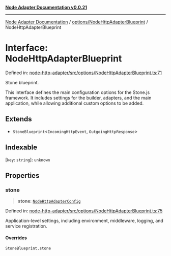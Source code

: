 [**Node Adapter Documentation v0.0.21**](../../../README.md)

***

[Node Adapter Documentation](../../../modules.md) / [options/NodeHttpAdapterBlueprint](../README.md) / NodeHttpAdapterBlueprint

# Interface: NodeHttpAdapterBlueprint

Defined in: [node-http-adapter/src/options/NodeHttpAdapterBlueprint.ts:71](https://github.com/stonemjs/node-http-adapter/blob/a82d44fdef9d2985fec1e632575aee7065c1c3af/src/options/NodeHttpAdapterBlueprint.ts#L71)

Stone blueprint.

This interface defines the main configuration options for the Stone.js framework.
It includes settings for the builder, adapters, and the main application,
while allowing additional custom options to be added.

## Extends

- `StoneBlueprint`\<`IncomingHttpEvent`, `OutgoingHttpResponse`\>

## Indexable

\[`key`: `string`\]: `unknown`

## Properties

### stone

> **stone**: [`NodeHttpAdapterConfig`](NodeHttpAdapterConfig.md)

Defined in: [node-http-adapter/src/options/NodeHttpAdapterBlueprint.ts:75](https://github.com/stonemjs/node-http-adapter/blob/a82d44fdef9d2985fec1e632575aee7065c1c3af/src/options/NodeHttpAdapterBlueprint.ts#L75)

Application-level settings, including environment, middleware, logging, and service registration.

#### Overrides

`StoneBlueprint.stone`
